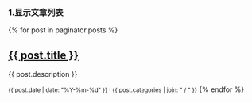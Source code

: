 ### 1.显示文章列表

<!-- 保留文章列表（可选） -->
{% for post in paginator.posts %}

  <h2><a href="{{ post.url }}">{{ post.title }}</a></h2>
  <p>{{ post.description }}</p>
  <small>{{ post.date | date: "%Y-%m-%d" }} · {{ post.categories | join: " / " }}</small>
{% endfor %}